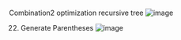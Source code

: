 ######

Combination2 optimization recursive tree
![image](https://github.com/Lokesh598/data-structures-and-algorithm/assets/63910828/5689554a-19f6-4c55-8ae2-779bff51f45d)

22. Generate Parentheses
![image](https://github.com/Lokesh598/data-structures-and-algorithm/assets/63910828/49e3e39f-0574-47fc-8f52-b364a2380e10)
